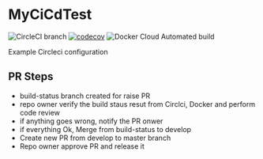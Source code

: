 # MyCiCdTest
![CircleCI branch](https://img.shields.io/circleci/project/github/Mathavana/MyCiCdTest/master.svg?style=popout)
[![codecov](https://codecov.io/gh/Mathavana/MyCiCdTest/branch/master/graph/badge.svg)](https://codecov.io/gh/Mathavana/MyCiCdTest)
![Docker Cloud Automated build](https://img.shields.io/docker/cloud/automated/math08avan/aspnetcore-my-ci-cd-test.svg?style=popout)

Example Circleci configuration

## PR Steps
- build-status branch created for raise PR
- repo owner verify the build staus resut from Circlci, Docker and perform code review
- if anything goes wrong, notify the PR onwer
- if everything Ok, Merge from build-status to develop
- Create new PR from develop to master branch
- Repo owner approve PR and release it
